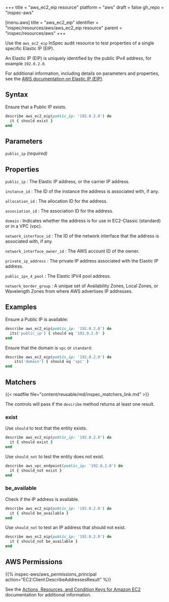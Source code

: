 +++
title = "aws_ec2_eip resource"
platform = "aws"
draft = false
gh_repo = "inspec-aws"

[menu.aws]
title = "aws_ec2_eip"
identifier = "inspec/resources/aws/aws_ec2_eip resource"
parent = "inspec/resources/aws"
+++

Use the `aws_ec2_eip` InSpec audit resource to test properties of a single specific Elastic IP (EIP).

An Elastic IP (EIP) is uniquely identified by the public IPv4 address, for example `192.0.2.0`.

For additional information, including details on parameters and properties, see the [AWS documentation on Elastic IP (EIP)](https://docs.aws.amazon.com/AWSCloudFormation/latest/UserGuide/aws-properties-ec2-eip.html).

## Syntax

Ensure that a Public IP exists.

```ruby
describe aws_ec2_eip(public_ip: '192.0.2.0') do
  it { should exist }
end
```

## Parameters

`public_ip` _(required)_

## Properties

`public_ip`
: The Elastic IP address, or the carrier IP address.

`instance_id`
: The ID of the instance the address is associated with, if any.

`allocation_id`
: The allocation ID for the address.

`association_id`
: The association ID for the address.

`domain`
: Indicates whether the address is for use in EC2-Classic (standard) or in a VPC (vpc).

`network_interface_id`
: The ID of the network interface that the address is associated with, if any.

`network_interface_owner_id`
: The AWS account ID of the owner.

`private_ip_address`
: The private IP address associated with the Elastic IP address.

`public_ipv_4_pool`
: The Elastic IPV4 pool address.

`network_border_group`
: A unique set of Availability Zones, Local Zones, or Wavelength Zones from where AWS advertises IP addresses.

## Examples

Ensure a Public IP is available:

```ruby
describe aws_ec2_eip(public_ip: '192.0.2.0') do
  its('public_ip') { should eq '192.0.2.0' }
end
```

Ensure that the domain is `vpc` or `standard`:

```ruby
describe aws_ec2_eip(public_ip: '192.0.2.0') do
    its('domain') { should eq 'vpc' }
end
```

## Matchers

{{< readfile file="content/reusable/md/inspec_matchers_link.md" >}}

The controls will pass if the `describe` method returns at least one result.

### exist

Use `should` to test that the entity exists.

```ruby
describe aws_ec2_eip(public_ip: '192.0.2.0') do
  it { should exist }
end
```

Use `should_not` to test the entity does not exist.

```ruby
describe aws_vpc_endpoint(public_ip: '192.0.2.0') do
  it { should_not exist }
end
```

### be_available

Check if the IP address is available.

```ruby
describe aws_ec2_eip(public_ip: '192.0.2.0') do
  it { should be_available }
end
```

Use `should_not` to test an IP address that should not exist.

```ruby
describe aws_ec2_eip(public_ip: '192.0.2.0') do
  it { should_not be_available }
end
```

## AWS Permissions

{{% inspec-aws/aws_permissions_principal action="EC2:Client:DescribeAddressesResult" %}}

See the [Actions, Resources, and Condition Keys for Amazon EC2](https://docs.aws.amazon.com/IAM/latest/UserGuide/list_amazonec2.html) documentation for additional information.
